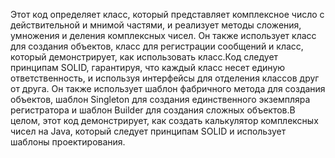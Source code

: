 <span>Этот код определяет </span><span> класс, который представляет комплексное число с действительной и мнимой частями, и реализует методы сложения, умножения и деления комплексных чисел. Он также использует </span><span> класс для создания </span><span> объектов, </span><span> класс для регистрации сообщений и </span><span> класс, который демонстрирует, как использовать </span><span> класс.</span><span>Код следует принципам SOLID, гарантируя, что каждый класс несет единую ответственность, и используя интерфейсы для отделения классов друг от друга. Он также использует шаблон фабричного метода для создания </span><span> объектов, шаблон Singleton для создания единственного экземпляра регистратора и шаблон Builder для создания сложных объектов.</span><span>В целом, этот код демонстрирует, как создать калькулятор комплексных чисел на Java, который следует принципам SOLID и использует шаблоны проектирования.
